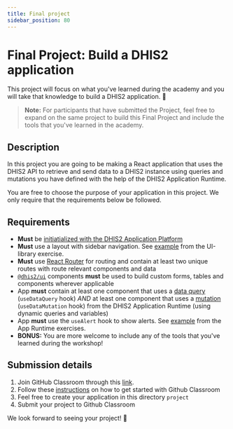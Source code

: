 ```yaml
---
title: Final project
sidebar_position: 80
---
```


# Final Project: Build a DHIS2 application

This project will focus on what you've learned during the academy and you will take that knowledge to build a DHIS2 application. 🎊

> **Note:** For participants that have submitted the Project, feel free to expand on the same project to build this Final Project and include the tools that you've learned in the academy.

## Description

In this project you are going to be making a React application that uses the DHIS2 API to retrieve and send data to a DHIS2 instance using queries and mutations you have defined with the help of the DHIS2 Application Runtime.

You are free to choose the purpose of your application in this project. We only require that the requirements below be followed.

## Requirements

- **Must** be [initiatialized with the DHIS2 Application Platform](./01-setup.md)
- **Must** use a layout with sidebar navigation. See [example](./02-ui-library.md) from the UI-library exercise.
- **Must** use [React Router](https://reactrouter.com/web/guides/quick-start) for routing and contain at least two unique routes with route relevant components and data
- [`@dhis2/ui`](https://ui.dhis2.nu/demo/) components **must**
  be used to build custom forms, tables and components wherever applicable
- App **must** contain at least one component that uses a [data query](https://runtime.dhis2.nu/#/hooks/useDataQuery) (`useDataQuery` hook) _AND_ at least one component that uses a [mutation](https://runtime.dhis2.nu/#/hooks/useDataMutation) (`useDataMutation` hook) from the DHIS2 Application Runtime (using dynamic queries and variables)
- App **must** use the `useAlert` hook to show alerts. See [example](https://github.com/dhis2/academy-web-app-dev-2022/tree/main/workshop/05-advanced-app-runtime/exercises-solution) from the App Runtime exercises.
- **BONUS:** You are more welcome to include any of the tools that you've learned during the workshop!

## Submission details

1. Join GitHub Classroom through this [link](https://classroom.github.com/a/EQw8Kv6H).
2. Follow these [instructions](../before-academy/GET_STARTED.md) on how to get started with Github Classroom
3. Feel free to create your application in this directory `project`
4. Submit your project to Github Classroom

We look forward to seeing your project! 😬
